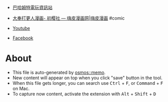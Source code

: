- [巴哈姆特電玩資訊站](https://www.gamer.com.tw/)

- [大奉打更人漫画-  初樱社 — 嗨皮漫画网|嗨皮漫画](https://m.happymh.com/manga/dafengdagengren) #comic
- [Youtube](https://www.youtube.com/)
- [Facebook](https://www.facebook.com/?filter=all&sk=h_chr)

# About

- This file is auto-generated by [osmos::memo](https://github.com/osmoscraft/osmosmemo).
- New content will appear on top when you click "save" button in the tool.
- When this file gets longer, you can search use <kbd>Ctrl</kbd> + <kbd>F</kbd>, or <kbd>Command</kbd> + <kbd>F</kbd> on Mac.
- To capture now content, activate the extension with <kbd>Alt</kbd> + <kbd>Shift</kbd> + <kbd>D</kbd>
